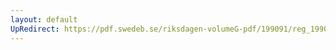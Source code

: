 ```yaml
---
layout: default
UpRedirect: https://pdf.swedeb.se/riksdagen-volumeG-pdf/199091/reg_199091/reg_199091_1154.pdf
---
```


